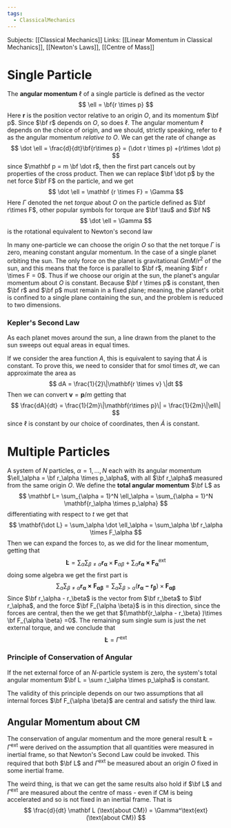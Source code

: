 ```yaml
---
tags:
  - ClassicalMechanics
---
```

Subjects: [[Classical Mechanics]]
Links: [[Linear Momentum in Classical Mechanics]], [[Newton's Laws]], [[Centre of Mass]]

# Single Particle
The **angular momentum** $\ell$ of a single particle is defined as the vector 
$$
\ell = \bf{r \times p}
$$
Here $\mathbf r$ is the position vector relative to an origin $O$, and its momentum $\bf p$. Since $\bf r$ depends on $O$, so does $\ell$. The angular momentum $\ell$ depends on the choice of origin, and we should, strictly speaking, refer to $\ell$ as the angular momentum *relative to $O$*. We can get the rate of change as
$$
\dot \ell  = \frac{d}{dt}\bf{r\times p} = (\dot r \times p) +(r\times \dot p)
$$
since $\mathbf p = m \bf \dot r$, then the first part cancels out by properties of the cross product. Then we can replace $\bf \dot p$ by the net force $\bf F$ on the particle, and we get
$$
\dot \ell = \mathbf {r \times F} = \Gamma
$$
Here $\Gamma$ denoted the net *torque* about $O$ on the particle defined as $\bf r\times F$, other popular symbols for torque are $\bf \tau$ and $\bf N$ 
$$
\dot \ell  = \Gamma
$$
is the rotational equivalent to Newton's second law

In many one-particle we can choose the origin $O$ so that the net torque $\Gamma$ is zero, meaning constant angular momentum. In the case of a single planet orbiting the sun. The only force on the planet is gravitational $GmM/r^2$ of the sun, and this means that the force is parallel to $\bf r$, meaning $\bf r \times F = 0$. Thus if we choose our origin at the sun, the planet's angular momentum about $O$ is constant. Because $\bf r \times p$ is constant, then $\bf r$ and $\bf p$ must remain in a fixed plane; meaning, the planet's orbit is confined to a single plane containing the sun, and the problem is reduced to two dimensions.
### Kepler's Second Law
As each planet moves around the sun, a line drawn from the planet to the sun sweeps out equal areas in equal times.

If we consider the area function $A$, this is equivalent to saying that $\dot A$ is constant. To prove this, we need to consider that for smol times $dt$, we can approximate the area as
$$
dA = \frac{1}{2}\|\mathbf{r \times v} \|dt
$$
Then we can convert $\mathbf{v} = \mathbf p/m$ getting that
$$
\frac{dA}{dt} = \frac{1}{2m}\|\mathbf{r\times p}\| = \frac{1}{2m}\|\ell\|
$$
since $\ell$ is constant by our choice of coordinates, then $\dot A$ is constant. 

# Multiple Particles

A system of $N$ particles, $\alpha = 1, \dots, N$ each with its angular momentum $\ell_\alpha = \bf r_\alpha \times p_\alpha$, with all $\bf r_\alpha$ measured from the same origin $O$. We define the **total angular momentum** $\bf L$ as
$$
\mathbf L= \sum_{\alpha = 1}^N \ell_\alpha = \sum_{\alpha = 1}^N \mathbf{r_\alpha \times p_\alpha}
$$
differentiating with respect to $t$ we get that
$$
\mathbf{\dot L} = \sum_\alpha \dot \ell_\alpha = \sum_\alpha \bf r_\alpha \times F_\alpha
$$
Then we can expand the forces to, as we did for the linear momentum, getting that
$$
\mathbf{\dot L} = \sum_{\alpha } \sum_{\beta\ne \alpha} \mathbf{r_\alpha} \times \mathbf{F}_{\alpha \beta} + \sum_{\alpha} \mathbf{r_\alpha \times F_\alpha ^\text{ext}}
$$
doing some algebra we get the first part is
$$
\sum_\alpha \sum_{\beta\ne \alpha} \mathbf{r_\alpha\times F_{\alpha \beta}} = \sum_\alpha \sum_{\beta > \alpha} (\mathbf{r_\alpha -r_\beta})\times\mathbf { F_{\alpha \beta}}
$$
Since $\bf r_\alpha - r_\beta$ is the vector from $\bf r_\beta$ to $\bf r_\alpha$, and the force $\bf F_{\alpha \beta}$ is in this direction, since the forces are central, then the we get that $(\mathbf{r_\alpha - r_\beta} )\times \bf F_{\alpha \beta} =0$. The remaining sum  single sum is just the net external torque, and we conclude that 
$$
\mathbf {\dot L} = \Gamma^\text{ext}
$$
### Principle of Conservation of Angular
If the net external force of an $N$-particle system is zero, the system's total angular momentum $\bf L = \sum r_\alpha \times p_\alpha$ is constant.

The validity of this principle depends on our two assumptions that all internal forces $\bf F_{\alpha \beta}$ are central and satisfy the third law. 
## Angular Momentum about CM

The conservation of angular momentum and the more general result $\mathbf{\dot L} =\Gamma^\text{ext}$ were derived on the assumption that all quantities were measured in inertial frame, so that Newton's Second Law could be invoked. This required that both $\bf L$ and $\Gamma^\text{ext}$ be measured about an origin $O$ fixed in some inertial frame. 

The weird thing, is that we can get the same results also hold if $\bf L$ and $\Gamma^\text{ext}$ are measured about the centre of mass - even if $\text{CM}$ is being accelerated and so is not fixed in an inertial frame. That is
$$
\frac{d}{dt} \mathbf L (\text{about CM}) = \Gamma^\text{ext} (\text{about CM})
$$

